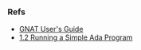 ### Refs

* [GNAT User's Guide ](https://gcc.gnu.org/onlinedocs/gcc-4.9.1/gnat_ugn_unw/)
* [1.2 Running a Simple Ada Program](https://gcc.gnu.org/onlinedocs/gcc-4.9.1/gnat_ugn_unw/Running-a-Simple-Ada-Program.html#Running-a-Simple-Ada-Program)
